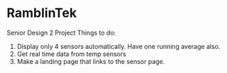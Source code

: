 # RamblinTek
Senior Design 2 Project
Things to do: 
1) Display only 4 sensors automatically. Have one running average also. 
2) Get real time data from temp sensors
3) Make a landing page that links to the sensor page.
